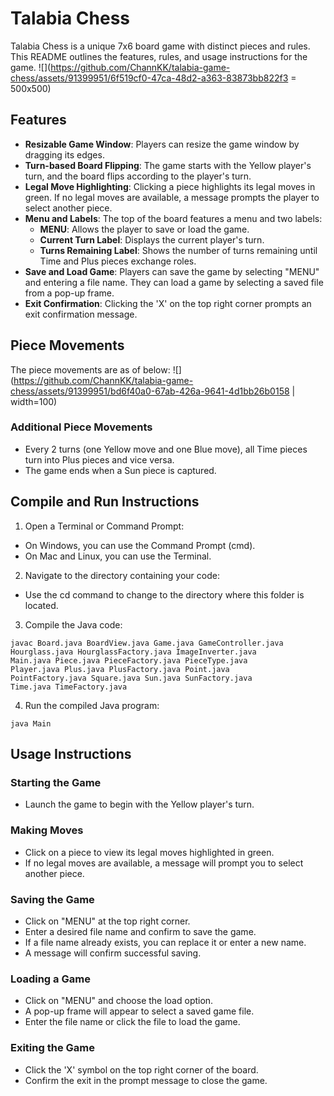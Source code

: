 # Talabia Chess
Talabia Chess is a unique 7x6 board game with distinct pieces and rules. This README outlines the features, rules, and usage instructions for the game.
![](https://github.com/ChannKK/talabia-game-chess/assets/91399951/6f519cf0-47ca-48d2-a363-83873bb822f3 = 500x500)

## Features
- **Resizable Game Window**: Players can resize the game window by dragging its edges.
- **Turn-based Board Flipping**: The game starts with the Yellow player's turn, and the board flips according to the player's turn.
- **Legal Move Highlighting**: Clicking a piece highlights its legal moves in green. If no legal moves are available, a message prompts the player to select another piece.
- **Menu and Labels**: The top of the board features a menu and two labels:
  - **MENU**: Allows the player to save or load the game.
  - **Current Turn Label**: Displays the current player's turn.
  - **Turns Remaining Label**: Shows the number of turns remaining until Time and Plus pieces exchange roles.
- **Save and Load Game**: Players can save the game by selecting "MENU" and entering a file name. They can load a game by selecting a saved file from a pop-up frame.
- **Exit Confirmation**: Clicking the 'X' on the top right corner prompts an exit confirmation message.

## Piece Movements
The piece movements are as of below:
![](https://github.com/ChannKK/talabia-game-chess/assets/91399951/bd6f40a0-67ab-426a-9641-4d1bb26b0158 | width=100)
 
### Additional Piece Movements
  - Every 2 turns (one Yellow move and one Blue move), all Time pieces turn into Plus pieces and vice versa.
  - The game ends when a Sun piece is captured.

## Compile and Run Instructions
1. Open a Terminal or Command Prompt:
  - On Windows, you can use the Command Prompt (cmd).
  - On Mac and Linux, you can use the Terminal.
2. Navigate to the directory containing your code:
  - Use the cd command to change to the directory where this folder is located.
3. Compile the Java code:
```
javac Board.java BoardView.java Game.java GameController.java
Hourglass.java HourglassFactory.java ImageInverter.java
Main.java Piece.java PieceFactory.java PieceType.java
Player.java Plus.java PlusFactory.java Point.java
PointFactory.java Square.java Sun.java SunFactory.java
Time.java TimeFactory.java
```
4. Run the compiled Java program:
```
java Main
```

## Usage Instructions
### Starting the Game
- Launch the game to begin with the Yellow player's turn.

### Making Moves
- Click on a piece to view its legal moves highlighted in green. 
- If no legal moves are available, a message will prompt you to select another piece.

### Saving the Game
- Click on "MENU" at the top right corner.
- Enter a desired file name and confirm to save the game.
- If a file name already exists, you can replace it or enter a new name.
- A message will confirm successful saving.

### Loading a Game
- Click on "MENU" and choose the load option.
- A pop-up frame will appear to select a saved game file.
- Enter the file name or click the file to load the game.

### Exiting the Game
- Click the 'X' symbol on the top right corner of the board.
- Confirm the exit in the prompt message to close the game.



